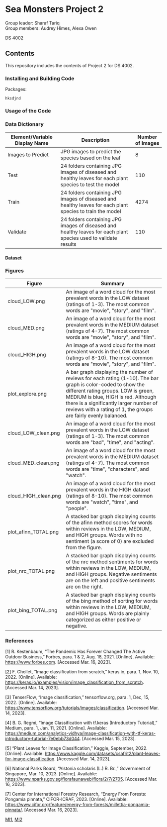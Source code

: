 # Sea Monsters Project 2
Group leader: Sharaf Tariq    
Group members: Audrey Himes, Alexa Owen

DS 4002

## Contents
This repository includes the contents of Project 2 for DS 4002. 

### Installing and Building Code


Packages:
```
hksdjnd

```

### Usage of the Code


### Data Dictionary

| Element/Variable Display Name | Description | Number of Images |             
|------------------------------|------------|----------|
| Images to Predict | JPG images to predict the species based on the leaf | 8 |
| Test | 24 folders containing JPG images of diseased and healthy leaves for each plant species to test the model | 110 |
| Train | 24 folders containing JPG images of diseased and healthy leaves for each plant species to train the model | 4274 |
| Validate | 24 folders containing JPG images of diseased and healthy leaves for each plant species used to validate results | 110 |


#### [Dataset](https://www.kaggle.com/datasets/csafrit2/plant-leaves-for-image-classification)

### Figures

| Figure | Summary |
|--------|---------|
| cloud_LOW.png | An image of a word cloud for the most prevalent words in the LOW dataset (ratings of 1-3). The most common words are "movie", "story", and "film". |
| cloud_MED.png | An image of a word cloud for the most prevalent words in the MEDIUM dataset (ratings of 4-7). The most common words are "movie", "story", and "film". |
| cloud_HIGH.png | An image of a word cloud for the most prevalent words in the LOW dataset (ratings of 8-10). The most common words are "movie", "story", and "film". |
| plot_explore.png | A bar graph displaying the number of reviews for each rating (1-10). The bar graph is color-coded to show the different rating groups. LOW is green, MEDIUM is blue, HIGH is red. Although there is a significantly larger number of reviews with a rating of 1, the groups are fairly evenly balanced. |
| cloud_LOW_clean.png | An image of a word cloud for the most prevalent words in the LOW dataset (ratings of 1-3). The most common words are "bad", "time", and "acting". |
| cloud_MED_clean.png | An image of a word cloud for the most prevalent words in the MEDIUM dataset (ratings of 4-7). The most common words are "time", "characters", and "watch". |
| cloud_HIGH_clean.png | An image of a word cloud for the most prevalent words in the HIGH dataset (ratings of 8-10). The most common words are "watch", "time", and "people". |
| plot_afinn_TOTAL.png | A stacked bar graph displaying counts of the afinn method scores for words within reviews in the LOW, MEDIUM, and HIGH groups. Words with no sentiment (a score of 0) are excluded from the figure. |
| plot_nrc_TOTAL.png | A stacked bar graph displaying counts of the nrc method sentiments for words within reviews in the LOW, MEDIUM, and HIGH groups. Negative sentiments are on the left and positive sentiments are on the right. |
| plot_bing_TOTAL.png | A stacked bar graph displaying counts of the bing method of sorting for words within reviews in the LOW, MEDIUM, and HIGH groups. Words are plainly categorized as either positive or negative. |

### References
[1] R. Kestenbaum, “The Pandemic Has Forever Changed The Active Outdoor Business,” Forbes, para. 1 & 2, Aug. 18, 2021. [Online]. Available: https://www.forbes.com. [Accessed Mar. 16, 2023].

[2] F. Chollet, “Image classification from scratch,” keras.io, para. 1, Nov. 10, 2022. [Online]. Available: https://keras.io/examples/vision/image_classification_from_scratch. [Accessed Mar. 14, 2023].

[3] TenserFlow, “Image classification,” tensorflow.org, para. 1, Dec, 15, 2022. [Online]. Available: https://www.tensorflow.org/tutorials/images/classification. [Accessed Mar. 14, 2023]. 

[4] B. G. Regmi, “Image Classification with tf.keras (Introductory Tutorial),” Medium, para. 1, Jan. 11, 2021. [Online]. Available: https://medium.com/analytics-vidhya/image-classification-with-tf-keras-introductory-tutorial-7e0ebb73d044. [Accessed Mar. 15, 2023].

[5] “Plant Leaves for Image Classification,” Kaggle, September, 2022. [Online]. Available: https://www.kaggle.com/datasets/csafrit2/plant-leaves-for-image-classification. [Accessed Mar. 14, 2023].

[6] National Parks Board, “Alstonia scholaris (L.) R. Br.,” Government of Singapore, Mar. 10, 2023. [Online]. Available: https://www.nparks.gov.sg/florafaunaweb/flora/2/7/2705. [Accessed Mar. 16, 2023].

[7] Center for International Forestry Research, “Energy From Forests: Pongamia pinnata,” CIFOR-ICRAF, 2023. [Online]. Available: https://www.cifor.org/feature/energy-from-forests/millettia-pongamia-pinnata/. [Accessed Mar. 16, 2023].  

[MI1](https://github.com/ahimes9/DS4002_GroupWork/blob/main/Project_2/Project%202%20MI1.pdf), [MI2](https://github.com/ahimes9/DS4002_GroupWork/blob/main/Project_2/Project%202%20MI2.pdf)
